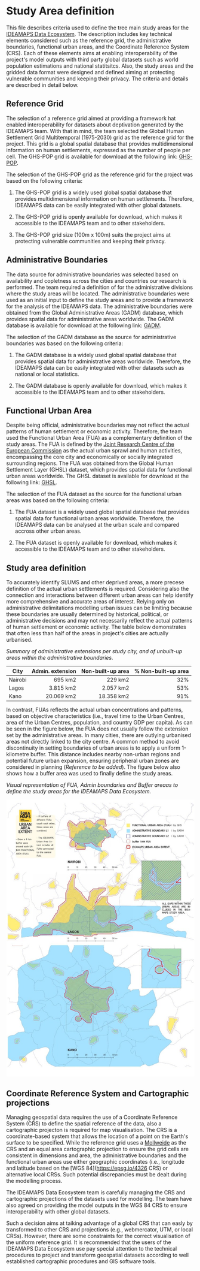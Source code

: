 # Study Area definition

This file describes criteria used to define the tree main study areas for the [IDEAMAPS Data Ecosystem](https://www.ideamapsdataecosystem.org). The description includes key technical elements considered such as the reference grid, the administrative boundaries, functional urban areas, and the Coordinate Reference System (CRS). Each of these elements aims at enabling interoperability of the project's model outputs with third party global datasets such as world population estimations and national statitsitcs. Also, the study areas and the gridded data format were designed and defined aiming at protecting vulnerable communities and keeping their privacy. The criteria and details are described in detail below.

## Reference Grid

The selection of a reference grid aimed at providing a framework hat enabled interoperability for datasets about deptivation generated by the IDEAMAPS team. With that in mind, the team selected the Global Human Settlement Grid Multitemporal (1975-2030) grid as the reference grid for the project. This grid is a global spatial database that provides multidimensional information on human settlements, expressed as the number of people per cell. The GHS-POP grid is available for download at the following link: [GHS-POP](https://data.jrc.ec.europa.eu/dataset/2ff68a52-5b5b-4a22-8f40-c41da8332cfe).

The selection of the GHS-POP grid as the reference grid for the project was based on the following criteria:

1. The GHS-POP grid is a widely used global spatial database that provides multidimensional information on human settlements. Therefore, IDEAMAPS data can be easily integrated with other global datasets.

2. The GHS-POP grid is openly available for download, which makes it accessible to the IDEAMAPS team and to other stakeholders.

3. The GHS-POP grid size (100m x 100m) suits the project aims at protecting vulnerable communities and keeping their privacy.



## Administrative Boundaries

The data source for administrative boundaries was selected based on availability and copletness across the cities and countries our research is performed. The team required a definition of for the administrative divisions where the study areas will be located. The administrative boundaries were used as an initial input to define the study areas and to provide a framework for the analysis of the IDEAMAPS data. The administrative boundaries were obtained from the Global Administrative Areas (GADM) database, which provides spatial data for administrative areas worldwide. The GADM database is available for download at the following link: [GADM](https://gadm.org/).

The selection of the GADM database as the source for administrative boundaries was based on the following criteria:

1. The GADM database is a widely used global spatial database that provides spatial data for administrative areas worldwide. Therefore, the IDEAMAPS data can be easily integrated with other datasets such as national or local statistics.

2. The GADM database is openly available for download, which makes it accessible to the IDEAMAPS team and to other stakeholders.

## Functional Urban Area 

Despite being official, administrative boundaries may not reflect the actual patterns of human settlement or economic activity. Therefore, the team used the Functional Urban Area (FUA) as a complementary definition of the study areas. The FUA is defined by the [Joint Research Centre of the European Commission](https://commission.europa.eu/about/departments-and-executive-agencies/joint-research-centre_en) as the actual urban sprawl and human activities, encompassing the core city and economically or socially integrated surrounding regions. The FUA was obtained from the Global Human Settlement Layer (GHSL) dataset, which provides spatial data for functional urban areas worldwide. The GHSL dataset is available for download at the following link: [GHSL](https://ghsl.jrc.ec.europa.eu/).

The selection of the FUA dataset as the source for the functional urban areas was based on the following criteria:

1. The FUA dataset is a widely used global spatial database that provides spatial data for functional urban areas worldwide. Therefore, the IDEAMAPS data can be analysed at the urban scale and compared accross other urban areas.

2. The FUA dataset is openly available for download, which makes it accessible to the IDEAMAPS team and to other stakeholders.

## Study area definition

To accurately identify SLUMS and other deprived areas, a more precese definition of the actual urban settlements is required. Considering also the connection and interactions between different urban areas can help identify more comprehensive and accurate areas of interest. Relying only on administrative delimitations modelling urban issues can be limiting because these boundaries are usually determined by historical, political, or administrative decisions and may not necessarily reflect the actual patterns of human settlement or economic activity. The table below demonstrates that often less than half of the areas in project's cities are actually urbanised. 

*Summary of administrative extensions per study city, and of unbuilt-up areas within the administrative boundaries.*

| City | Admin. extension | Non-built-up area | % Non-built-up area|
| --- | ---: | ---: | ---: |
| Nairobi | 695 km2 | 229 km2 | 32% |
| Lagos | 3.815 km2 | 2.057 km2 | 53% |
| Kano | 20.069 km2 | 18.358 km2 | 91% |


In contrast, FUAs reflects the actual urban concentrations and patterns, based on objective characteristics (i.e., travel time to the Urban Centres, area of the Urban Centres, population, and country GDP per capita). As can be seen in the figure below, the FUA does not usually follow the extension set by the administrative areas. In many cities, there are outlying urbanised areas not directly linked to the city centre. A common method to avoid discontinuity in setting boundaries of urban areas is to apply a uniform 1-kilometre buffer. This distance includes nearby non-urban regions and potential future urban expansion, ensuring peripheral urban zones are considered in planning (*Reference to be added*). The figure below also shows how a buffer area was used to finally define the study areas.

*Visual representation of FUA, Admin boundaries and Buffer areaas to define the study areas for the IDEAMAPS Data Ecosystem.*

![i](studyarea.jpg)

## Coordinate Reference System and Cartographic projections

Managing geospatial data requires the use of a Coordinate Reference System (CRS) to define the spatial reference of the data, also a cartographic projecton is required for map visualisation. The CRS is a coordinate-based system that allows the location of a point on the Earth's surface to be specified. While the reference grid uses a [Mollweide](https://epsg.io/54009) as the CRS and an equal area cartographic projection to ensure the grid cells are consistent in dimensions and area, the administrative boundaries and the functional urban areas use either geographic coordinates (i.e., longitude and latitude based on the [WGS 84](https://epsg.io/4326 CRS) or alternative local CRSs. Such potential discrepancies must be dealt during the modelling process. 

The IDEAMAPS Data Ecosystem team is carefully managing the CRS and cartographic projections of the datasets used for modelling. The team have also agreed on providing the model outputs in the WGS 84 CRS to ensure interoperability with other global datasets.

Such a decision aims at taiking advantage of a global CRS that can easly by transformed to other CRS and projections (e.g., webmercator, UTM, or local CRSs). However, there are some constraints for the correct visualisation of the uniform reference grid. It is recommended that the users of the IDEAMAPS Data Ecosystem use pay special attention to the technical procedures to project and transform geospatial datasets according to well established cartographic procedures and GIS software tools.

